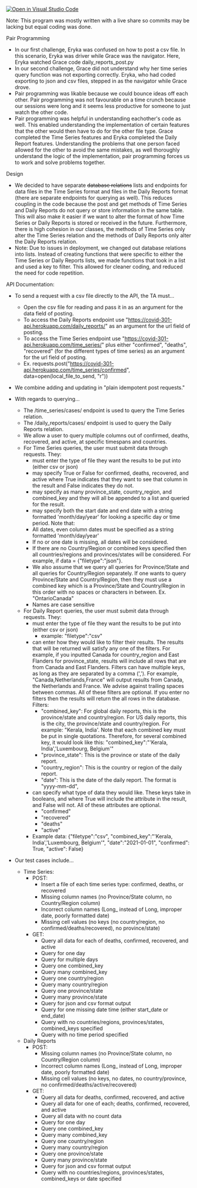 [![Open in Visual Studio Code](https://classroom.github.com/assets/open-in-vscode-f059dc9a6f8d3a56e377f745f24479a46679e63a5d9fe6f495e02850cd0d8118.svg)](https://classroom.github.com/online_ide?assignment_repo_id=6228005&assignment_repo_type=AssignmentRepo)

Note: This program was mostly written with a live share so commits may be lacking but
equal coding was done.

Pair Programming
- In our first challenge, Eryka was confused on how to post a csv file. In this scenario, Eryka was driver while Grace was the navigator. Here, Eryka watched Grace code daily_reports_post.py 
- In our second challenge, Grace did not understand why her time series query function was not exporting correctly. Eryka, who had coded exporting to json and csv files, stepped in as the navigator while Grace drove.
- Pair programming was likable because we could bounce ideas off each other. Pair programming was not favourable on a time crunch because our sessions were long and it seems less productive for someone to just watch the other code.
- Pair programming was helpful in understanding eachother's code as well. This enabled understanding the implementation of certain features that the other would then have to do for the other file type. Grace completed the Time Series features and Eryka completed the Daily Report features. Understanding the problems that one person faced allowed for the other to avoid the same mistakes, as well thoroughly understand the logic of the implementation, pair programming forces us to work and solve problems together. 

Design
- We decided to have separate ~~database relations~~ lists and endpoints for data files in the Time Series format and files in the Daily Reports format (there are separate endpoints for querying as well). This reduces coupling in the code because the post and get methods of Time Series and Daily Reports do not query or store information in the same table. This will also make it easier if we want to alter the format of how Time Series or Daily Reports is stored or received in the future. Furthermore, there is high cohesion in our classes, the methods of Time Series only alter the Time Series relation and the methods of Daily Reports only alter the Daily Reports relation. 
- Note: Due to issues in deployment, we changed out database relations into lists. Instead of creating functions that were specific to either the Time Series or Daily Reports lists, we made functions that took in a list and used a key to filter. This allowed for cleaner coding, and reduced the need for code repetition. 

 API Documentation:
 - To send a request with a csv file directly to the API, the TA must...
    - Open the csv file for reading and pass it in as an argument for the data field of posting.
    - To access the Daily Reports endpoint use "https://covid-301-api.herokuapp.com/daily_reports/" as an argument for the url field of posting.
    - To access the Time Series endpoint use "https://covid-301-api.herokuapp.com/time_series/" plus either "confirmed", "deaths", "recovered" (for the different types of time series) as an argument for the url field of posting.
    - Ex. requests.post("https://covid-301-api.herokuapp.com/time_series/confirmed", 
        data=open(local_file_to_send, "r"))
 - We combine adding and updating in "plain idempotent post requests."
 - With regards to querying...
    - The /time_series/cases/ endpoint is used to query the Time Series relation.
    - The /daily_reports/cases/ endpoint is used to query the Daily Reports relation.
    - We allow a user to query multiple columns out of confirmed, deaths, recovered, and active, at specific timespans and countries.
    - For Time Series queries, the user must submit data through requests. 
        They:
        - must enter the type of file they want the results to be put into (either csv or json)
        - may specify True or False for confirmed, deaths, recovered, and active where True indicates that they want to see that column in the result and False indicates they do not. 
        - may specify as many province_state, country_region, and combined_key and they will all be appended to a list and queried for the result. 
        - may specify both the start date and end date with a string formatted 'month/day/year' for looking a specific day or time period. 
        Note that:
        - All dates, even column dates must be specified as a string formatted 'month/day/year'
        - If no or one date is missing, all dates will be considered.
        - If there are no Country/Region or combined keys specified then all countries/regions and provinces/states will be considered. For example, if data = {"filetype":"json"}.
        - We also assume that we query all queries for Province/State and all queries for Country/Region separately. If one wants to query Province/State and Country/Region, then they must use a combined key which is a Province/State and Country/Region in this order with no spaces or characters in between. Ex. "OntarioCanada"
        - Names are case sensitive
    - For Daily Report queries, the user must submit data through requests. They:
        - must enter the type of file they want the results to be put into (either csv or json)
            - example: "filetype":"csv"
        - can enter how they would like to filter their results. The results that will be returned will satisfy any one of the filters. For example, if you inputted Canada for country_region and  East Flanders for province_state, results will include all rows that are from Canada and East Flanders.
        Filters can have multiple keys, as long as they are separated by a comma (','). For example, "Canada,Netherlands,France" will output results from Canada, the Netherlands and France. We advise against trailing spaces between commas. All of these filters are optional. If you enter no filters then the results will return the all rows in the database. 
            Filters:
            - "combined_key": For global daily reports, this is the province/state and country/region. For US daily reports, this is the city, the province/state and country/region. For example: "Kerala, India'. Note that each combined key must be put in single quotations. Therefore, for several combined key, it would look like this: "combined_key":"'Kerala, India','Luxembourg, Belgium'"
            - "province_state": This is the province or state of the daily report. 
            - "country_region": This is the country or region of the daily report. 
            - "date": This is the date of the daily report. The format is "yyyy-mm-dd", 
        - can specify what type of data they would like. These keys take in booleans, and where True will include the attribute in the result, and False will not. All of these attributes are optional.
            - "confirmed"
            - "recovered"
            - "deaths"
            - "active" 
        - Example data: 
            {"filetype":"csv",
            "combined_key":"'Kerala, India','Luxembourg, Belgium'", 
            "date":"2021-01-01", 
            "confirmed": True, 
            "active": False}


- Our test cases include...
    - Time Series:
        - POST:
            - Insert a file of each time series type: confirmed, deaths, or recovered
            - Missing column names (no Province/State column, no Country/Region column)
            - Incorrect column names (Long_ instead of Long, improper date, poorly formatted date)
            - Missing cell values (no keys (no country/region, no confirmed/deaths/recovered), no province/state)
        - GET:
            - Query all data for each of deaths, confirmed, recovered, and active
            - Query for one day
            - Query for multiple days
            - Query one combined_key
            - Query many combined_key
            - Query one country/region
            - Query many country/region
            - Query one province/state
            - Query many province/state
            - Query for json and csv format output
            - Query for one missing date time (either start_date or end_date)
            - Query with no countries/regions, provinces/states, combined_keys specified
            - Query with no time period specified
    - Daily Reports
        - POST:
            - Missing column names (no Province/State column, no Country/Region column)
            - Incorrect column names (Long_ instead of Long, improper date, poorly formatted date)
            - Missing cell values (no keys, no dates, no country/province, no confirmed/deaths/active/recovered)
        - GET:
            - Query all data for deaths, confirmed, recovered, and active
            - Query all data for one of each; deaths, confirmed, recovered, and active
            - Query all data with no count data
            - Query for one day
            - Query one combined_key
            - Query many combined_key
            - Query one country/region
            - Query many country/region
            - Query one province/state
            - Query many province/state
            - Query for json and csv format output
            - Query with no countries/regions, provinces/states, combined_keys or date specified

    
